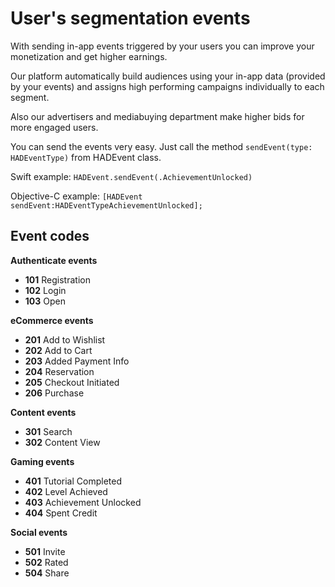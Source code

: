 #  User's segmentation events

With sending in-app events triggered by your users you can improve your monetization and get higher earnings.

Our platform automatically build audiences using your in-app data (provided by your events) and assigns high performing campaigns individually to each segment.

Also our advertisers and mediabuying department make higher bids for more engaged users.

You can send the events very easy. Just call the method `sendEvent(type: HADEventType)` from HADEvent class.

Swift example: `HADEvent.sendEvent(.AchievementUnlocked)`

Objective-C example: `[HADEvent sendEvent:HADEventTypeAchievementUnlocked];`

## Event codes

**Authenticate events**

* __101__ Registration
* __102__ Login
* __103__ Open

**eCommerce events**

* __201__ Add to Wishlist
* __202__ Add to Cart
* __203__ Added Payment Info
* __204__ Reservation
* __205__ Checkout Initiated
* __206__ Purchase

**Content events**

* __301__ Search
* __302__ Content View

**Gaming events**

* __401__ Tutorial Completed
* __402__ Level Achieved
* __403__ Achievement Unlocked
* __404__ Spent Credit

**Social events**

* __501__ Invite
* __502__ Rated
* __504__ Share
